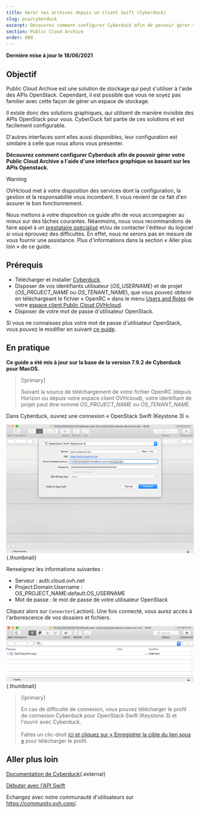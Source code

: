 ```yaml
---
title: Gerer ses archives depuis un client Swift (Cyberduck)
slug: pca/cyberduck
excerpt: Découvrez comment configurer Cyberduck afin de pouvoir gérer votre Public Cloud Archive
section: Public Cloud Archive
order: 080
---
```


**Dernière mise à jour le 18/06/2021**

## Objectif

Public Cloud Archive est une solution de stockage qui peut s'utiliser à l'aide des APIs OpenStack. Cependant, il est possible que vous ne soyez pas familier avec cette façon de gérer un espace de stockage.

Il existe donc des solutions graphiques, qui utilisent de manière invisible des APIs OpenStack pour vous. CyberDuck fait partie de ces solutions et est facilement configurable.

D'autres interfaces sont elles aussi disponibles, leur configuration est similaire à celle que nous allons vous présenter.

**Découvrez comment configurer Cyberduck afin de pouvoir gérer votre Public Cloud Archive a l'aide d'une interface graphique se basant sur les APIs Openstack.**

> [!warning]
>
> OVHcloud met à votre disposition des services dont la configuration, la gestion et la responsabilité vous incombent. Il vous revient de ce fait d'en assurer le bon fonctionnement.
> 
> Nous mettons à votre disposition ce guide afin de vous accompagner au mieux sur des tâches courantes. Néanmoins, nous vous recommandons de faire appel à un [prestataire spécialisé](https://partner.ovhcloud.com/fr-ca/) et/ou de contacter l'éditeur du logiciel si vous éprouvez des difficultés. En effet, nous ne serons pas en mesure de vous fournir une assistance. Plus d'informations dans la section « Aller plus loin » de ce guide.
> 

## Prérequis

- Télécharger et installer [Cyberduck](https://cyberduck.io/).
- Disposer de vos identifiants utilisateur (*OS_USERNAME*) et de projet (*OS_PROJECT_NAME* ou *OS_TENANT_NAME*), que vous pouvez obtenir en téléchargeant le fichier « OpenRC » dans le menu [Users and Roles](https://docs.ovh.com/ca/fr/public-cloud/charger-les-variables-denvironnement-openstack/#etape-1-recuperer-les-variables) de votre [espace client Public Cloud OVHcloud](https://ca.ovh.com/auth/?action=gotomanager&from=https://www.ovh.com/ca/fr/&ovhSubsidiary=qc).
- Disposer de votre mot de passe d'utilisateur OpenStack.

Si vous ne connaissez plus votre mot de passe d'utilisateur OpenStack, vous pouvez le modifier en suivant [ce guide](https://docs.ovh.com/ca/fr/public-cloud/modification-du-mot-de-passe-dun-utilisateur-openstack/).

## En pratique

**Ce guide a été mis à jour sur la base de la version 7.9.2 de Cyberduck pour MacOS.**

> [!primary]
>
> Suivant la source de téléchargement de votre fichier OpenRC (depuis Horizon ou depuis votre espace client OVHcloud), votre identifiant de projet peut être nommé *OS_PROJECT_NAME* ou *OS_TENANT_NAME*.
>

Dans Cyberduck, ouvrez une connexion « OpenStack Swift (Keystone 3) ».

![pca-cyberduck](images/login.png){.thumbnail}

Renseignez les informations suivantes :

- Serveur : auth.cloud.ovh.net
- Project:Domain:Username : OS_PROJECT_NAME:default:OS_USERNAME
- Mot de passe : le mot de passe de votre utilisateur OpenStack

Cliquez alors sur `Connecter`{.action}. Une fois connecté, vous aurez accès à l'arborescence de vos dossiers et fichiers.

![pca-cyberduck](images/successful-login.png){.thumbnail}

> [!primary]
>
> En cas de difficulté de connexion, vous pouvez télécharger le profil de connexion Cyberduck pour OpenStack Swift (Keystone 3) et l'ouvrir avec Cyberduck.
> <br><br>Faites un clic-droit <a href="https://trac.cyberduck.io/browser/shelves/02.2020/profiles/default/Openstack%20Swift%20(Keystone%203).cyberduckprofile?rev=48724&order=name" download>ici et cliquez sur « Enregistrer la cible du lien sous »</a> pour télécharger le profil.
>

## Aller plus loin

[Documentation de Cyberduck](https://trac.cyberduck.io/wiki/help/en){.external}

[Débuter avec l'API Swift](https://docs.ovh.com/ca/fr/public-cloud/debuter-avec-lapi-swift/)

Echangez avec notre communauté d'utilisateurs sur <https://community.ovh.com/>.

